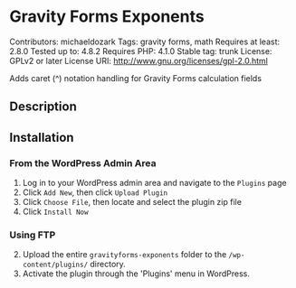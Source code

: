# Gravity Forms Exponents
Contributors: michaeldozark
Tags: gravity forms, math
Requires at least: 2.8.0
Tested up to: 4.8.2
Requires PHP: 4.1.0
Stable tag: trunk
License: GPLv2 or later
License URI: http://www.gnu.org/licenses/gpl-2.0.html

Adds caret (^) notation handling for Gravity Forms calculation fields

## Description

## Installation

### From the WordPress Admin Area

1. Log in to your WordPress admin area and navigate to the `Plugins` page
1. Click `Add New`, then click `Upload Plugin`
1. Click `Choose File`, then locate and select the plugin zip file
1. Click `Install Now`

### Using FTP

2. Upload the entire `gravityforms-exponents` folder to the `/wp-content/plugins/` directory.
2. Activate the plugin through the 'Plugins' menu in WordPress.